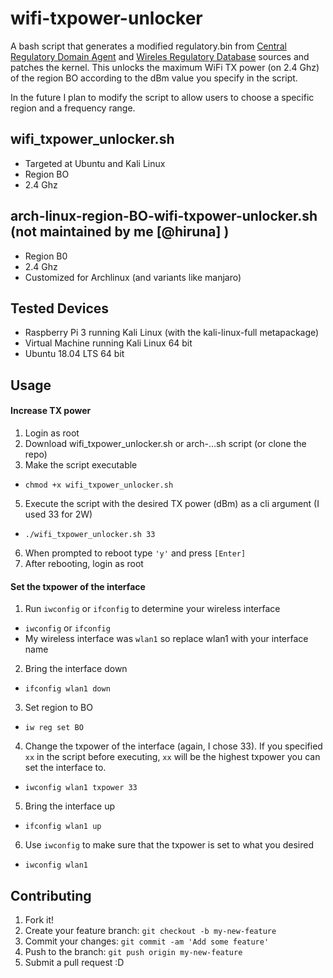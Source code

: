 # wifi-txpower-unlocker

A bash script that generates a modified regulatory.bin from [Central Regulatory Domain Agent](https://wireless.wiki.kernel.org/en/developers/regulatory/crda) and [Wireles Regulatory Database](https://wireless.wiki.kernel.org/en/developers/regulatory/wireless-regdb) sources and patches the kernel. This unlocks the maximum WiFi TX power (on 2.4 Ghz) of the region BO according to the dBm value you specify in the script. 

In the future I plan to modify the script to allow users to choose a specific region and a frequency range.

## wifi_txpower_unlocker.sh
* Targeted at Ubuntu and Kali Linux
* Region BO
* 2.4 Ghz

## arch-linux-region-BO-wifi-txpower-unlocker.sh (not maintained by me [@hiruna] )
* Region B0
* 2.4 Ghz
* Customized for Archlinux (and variants like manjaro)

## Tested Devices
* Raspberry Pi 3 running Kali Linux (with the kali-linux-full metapackage)
* Virtual Machine running Kali Linux 64 bit
* Ubuntu 18.04 LTS 64 bit

## Usage
#### Increase TX power
1. Login as root
2. Download wifi_txpower_unlocker.sh or arch-...sh script (or clone the repo)
3. Make the script executable
* ```chmod +x wifi_txpower_unlocker.sh```
5. Execute the script with the desired TX power (dBm) as a cli argument (I used 33 for 2W)
* ```./wifi_txpower_unlocker.sh 33```
6. When prompted to reboot type ```'y'``` and press ```[Enter]```
7. After rebooting, login as root
#### Set the txpower of the interface
1. Run ```iwconfig``` or ```ifconfig``` to determine your wireless interface
* ```iwconfig``` or ```ifconfig```
* My wireless interface was ```wlan1``` so replace wlan1 with your interface name
2. Bring the interface down
* ```ifconfig wlan1 down```
3. Set region to BO
* ```iw reg set BO```
4. Change the txpower of the interface (again, I chose 33). If you specified ```xx``` in the script before executing, ```xx``` will be the highest txpower you can set the interface to. 
* ```iwconfig wlan1 txpower 33```
5. Bring the interface up
* ```ifconfig wlan1 up```
6. Use ```iwconfig``` to make sure that the txpower is set to what you desired
* ```iwconfig wlan1```

## Contributing
1. Fork it!
2. Create your feature branch: `git checkout -b my-new-feature`
3. Commit your changes: `git commit -am 'Add some feature'`
4. Push to the branch: `git push origin my-new-feature`
5. Submit a pull request :D


